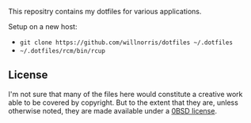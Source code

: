 This repositry contains my dotfiles for various applications.

Setup on a new host:

* `git clone https://github.com/willnorris/dotfiles ~/.dotfiles`
* `~/.dotfiles/rcm/bin/rcup`

## License

I'm not sure that many of the files here would constitute a creative work able
to be covered by copyright.  But to the extent that they are, unless otherwise
noted, they are made available under a [0BSD license](./LICENSE).
